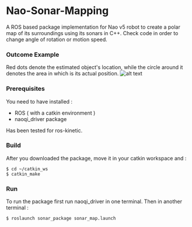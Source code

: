 # Nao-Sonar-Mapping

A ROS based package implementation for Nao v5 robot to create a polar map of its surroundings using its sonars in C++.
Check code in order to change angle of rotation or motion speed.

### Outcome Example
Red dots denote the estimated object's location, while the circle around it denotes the area in which is its actual position.
![alt text](https://github.com/NekSfiris/Nao-Sonar-Mapping/blob/master/presentation%20Embedded/Image_screenshot_08.12.2017.png)

### Prerequisites

You need to have installed :
* ROS ( with a catkin environment )
* naoqi_driver package

Has been tested for ros-kinetic.

### Build

After you downloaded the package, move it in your catkin workspace and :
```
$ cd ~/catkin_ws
$ catkin_make
```

### Run

To run the package first run naoqi_driver in one terminal.
Then in another terminal : 
```
$ roslaunch sonar_package sonar_map.launch
```
